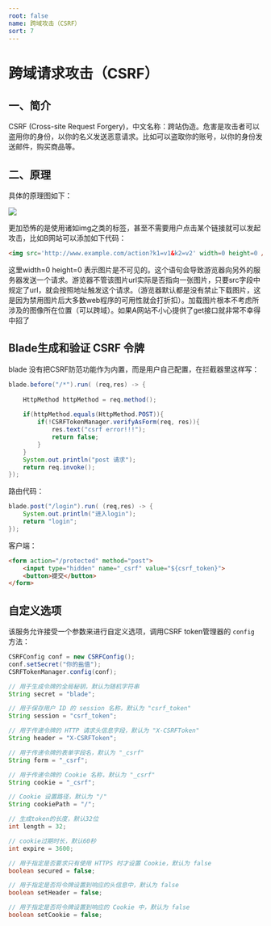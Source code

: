 ```yaml
---
root: false
name: 跨域攻击（CSRF）
sort: 7
---
```


# 跨域请求攻击（CSRF）

## 一、简介

CSRF (Cross-site Request Forgery)，中文名称：跨站伪造。危害是攻击者可以盗用你的身份，以你的名义发送恶意请求。比如可以盗取你的账号，以你的身份发送邮件，购买商品等。

## 二、原理

具体的原理图如下：

![](https://i.imgur.com/VAKjlI1.jpg)

更加恐怖的是使用诸如img之类的标签，甚至不需要用户点击某个链接就可以发起攻击，比如B网站可以添加如下代码：

```html
<img src='http://www.example.com/action?k1=v1&k2=v2' width=0 height=0 />
```

这里width=0 height=0 表示图片是不可见的。这个语句会导致游览器向另外的服务器发送一个请求。游览器不管该图片url实际是否指向一张图片，只要src字段中规定了url，就会按照地址触发这个请求。（游览器默认都是没有禁止下载图片，这是因为禁用图片后大多数web程序的可用性就会打折扣）。加载图片根本不考虑所涉及的图像所在位置（可以跨域）。如果A网站不小心提供了get接口就非常不幸得中招了

## Blade生成和验证 CSRF 令牌

blade 没有把CSRF防范功能作为内置，而是用户自己配置，在拦截器里这样写：

```java
blade.before("/*").run( (req,res) -> {
			
	HttpMethod httpMethod = req.method();
	
	if(httpMethod.equals(HttpMethod.POST)){
    	if(!CSRFTokenManager.verifyAsForm(req, res)){
    		res.text("csrf error!!!");
    		return false;
    	}
    }
	System.out.println("post 请求");
	return req.invoke();
});
```

路由代码：

```java
blade.post("/login").run( (req,res) -> {
	System.out.println("进入login");
	return "login";
});
```

客户端：

```html
<form action="/protected" method="post">
    <input type="hidden" name="_csrf" value="${csrf_token}">
    <button>提交</button>
</form>
```

## 自定义选项

该服务允许接受一个参数来进行自定义选项，调用CSRF token管理器的 `config` 方法：

```java
CSRFConfig conf = new CSRFConfig();
conf.setSecret("你的盐值");
CSRFTokenManager.config(conf);
```

```java
// 用于生成令牌的全局秘钥，默认为随机字符串
String secret = "blade";

// 用于保存用户 ID 的 session 名称，默认为 "csrf_token"
String session = "csrf_token";

// 用于传递令牌的 HTTP 请求头信息字段，默认为 "X-CSRFToken"
String header = "X-CSRFToken";

// 用于传递令牌的表单字段名，默认为 "_csrf"
String form = "_csrf";

// 用于传递令牌的 Cookie 名称，默认为 "_csrf"
String cookie = "_csrf";

// Cookie 设置路径，默认为 "/"
String cookiePath = "/";

// 生成token的长度，默认32位
int length = 32;

// cookie过期时长，默认60秒
int expire = 3600;

// 用于指定是否要求只有使用 HTTPS 时才设置 Cookie，默认为 false
boolean secured = false;

// 用于指定是否将令牌设置到响应的头信息中，默认为 false
boolean setHeader = false;

// 用于指定是否将令牌设置到响应的 Cookie 中，默认为 false
boolean setCookie = false;
```
